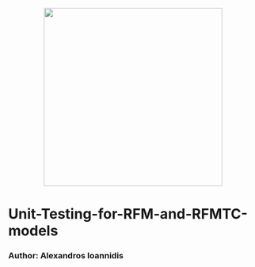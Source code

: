 <p align="center">
<img src="https://github.com/it21208/RFMTC-Implementation-Using-the-CDNOW-dataset/blob/master/rfmtc_logo.png" width="360">
</p>

# Unit-Testing-for-RFM-and-RFMTC-models
### Author: Alexandros Ioannidis
